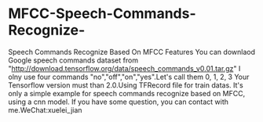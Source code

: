 # MFCC-Speech-Commands-Recognize-
Speech Commands Recognize Based On MFCC Features
You can downlaod Google speech commands dataset from "http://download.tensorflow.org/data/speech_commands_v0.01.tar.gz"
I olny use four commands "no","off","on","yes".Let's call them 0, 1, 2, 3
Your Tensorflow version must than 2.0.Using TFRecord file for train datas.
It's only a simple example for speech commands recognize based on MFCC, using a cnn model.
If you have some question, you can contact with me.WeChat:xuelei_jian
